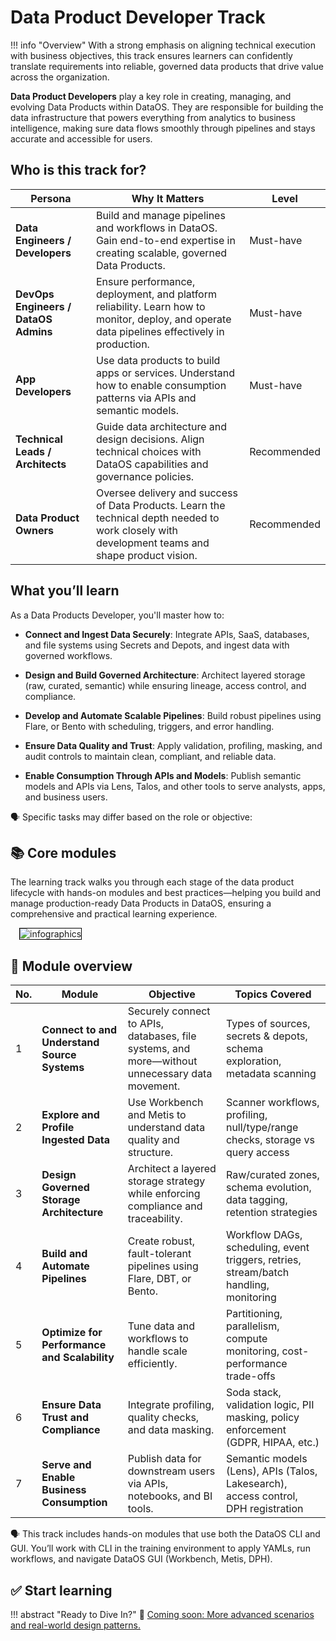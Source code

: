 # Data Product Developer Track

!!! info "Overview"
    With a strong emphasis on aligning technical execution with business objectives, this track ensures learners can confidently translate requirements into reliable, governed data products that drive value across the organization.

**Data Product Developers** play a key role in creating, managing, and evolving Data Products within DataOS. They are responsible for building the data infrastructure that powers everything from analytics to business intelligence, making sure data flows smoothly through pipelines and stays accurate and accessible for users.

## Who is this track for?

| **Persona**                       | **Why It Matters**                                                                                                                              | **Level**        |
|------------------------------|-----------------------------------------------------------------------------------------------------------------------------------------------|--------------|
| **Data Engineers / Developers** | Build and manage pipelines and workflows in DataOS. Gain end-to-end expertise in creating scalable, governed Data Products.                 | Must-have    |
| **DevOps Engineers / DataOS Admins** | Ensure performance, deployment, and platform reliability. Learn how to monitor, deploy, and operate data pipelines effectively in production. | Must-have    |
| **App Developers**           | Use data products to build apps or services. Understand how to enable consumption patterns via APIs and semantic models.                      | Must-have    |
| **Technical Leads / Architects** | Guide data architecture and design decisions. Align technical choices with DataOS capabilities and governance policies.                     | Recommended  |
| **Data Product Owners**      | Oversee delivery and success of Data Products. Learn the technical depth needed to work closely with development teams and shape product vision. | Recommended  |


## What you’ll learn

As a Data Products Developer, you'll master how to:

- **Connect and Ingest Data Securely**: Integrate APIs, SaaS, databases, and file systems using Secrets and Depots, and ingest data with governed workflows.

- **Design and Build Governed Architecture**: Architect layered storage (raw, curated, semantic) while ensuring lineage, access control, and compliance.

- **Develop and Automate Scalable Pipelines**: Build robust pipelines using Flare, or Bento with scheduling, triggers, and error handling.

- **Ensure Data Quality and Trust**: Apply validation, profiling, masking, and audit controls to maintain clean, compliant, and reliable data.

- **Enable Consumption Through APIs and Models**: Publish semantic models and APIs via Lens, Talos, and other tools to serve analysts, apps, and business users.

<aside class="callout">
🗣️ Specific tasks may differ based on the role or objective:
</aside>

## 📚 Core modules

The learning track walks you through each stage of the data product lifecycle with hands-on modules and best practices—helping you build and manage production-ready Data Products in DataOS, ensuring a comprehensive and practical learning experience.

<div style="text-align: left; padding-left: 1em;">
<img src="/learn_new/about_dp_developer_track/dp_developer_track_1.png" alt="infographics" style="max-width: 90%; height: auto; border: 1px solid #000;">
</div>

## 📘 Module overview

| No. | Module                                | Objective                                                                                  | Topics Covered                                                                                                         |
|-----|----------------------------------------|--------------------------------------------------------------------------------------------|------------------------------------------------------------------------------------------------------------------------|
| 1   | **Connect to and Understand Source Systems** | Securely connect to APIs, databases, file systems, and more—without unnecessary data movement. | Types of sources, secrets & depots, schema exploration, metadata scanning                                             |
| 2   | **Explore and Profile Ingested Data**      | Use Workbench and Metis to understand data quality and structure.                          | Scanner workflows, profiling, null/type/range checks, storage vs query access                                         |
| 3   | **Design Governed Storage Architecture**   | Architect a layered storage strategy while enforcing compliance and traceability.          | Raw/curated zones, schema evolution, data tagging, retention strategies                                               |
| 4   | **Build and Automate Pipelines**           | Create robust, fault-tolerant pipelines using Flare, DBT, or Bento.                        | Workflow DAGs, scheduling, event triggers, retries, stream/batch handling, monitoring                                 |
| 5   | **Optimize for Performance and Scalability** | Tune data and workflows to handle scale efficiently.                                       | Partitioning, parallelism, compute monitoring, cost-performance trade-offs                                            |
| 6   | **Ensure Data Trust and Compliance**       | Integrate profiling, quality checks, and data masking.                                     | Soda stack, validation logic, PII masking, policy enforcement (GDPR, HIPAA, etc.)                                     |
| 7   | **Serve and Enable Business Consumption**  | Publish data for downstream users via APIs, notebooks, and BI tools.                       | Semantic models (Lens), APIs (Talos, Lakesearch), access control, DPH registration                                    |
 
<aside class="callout">
🗣 This track includes hands-on modules that use both the DataOS CLI and GUI. You’ll work with CLI in the training environment to apply YAMLs, run workflows, and navigate DataOS GUI (Workbench, Metis, DPH).
</aside> 

## ✅ Start learning 

!!! abstract "Ready to Dive In?" 
    :rocket: [Coming soon: More advanced scenarios and real-world design patterns.]()

